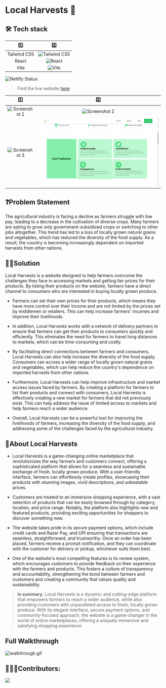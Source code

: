 # Local Harvests 🌾

## 🛠️ Tech stack
 1️⃣  |   2️⃣
:-------------------------:|:-------------------------:
Tailwind CSS | ![Tailwind CSS](https://img.shields.io/badge/tailwindcss-%2338B2AC.svg?style=for-the-badge&logo=tailwind-css&logoColor=white) 
React | ![React](https://img.shields.io/badge/react-%2320232a.svg?style=for-the-badge&logo=react&logoColor=%2361DAFB)
Vite | ![Vite](https://img.shields.io/badge/vite-%23646CFF.svg?style=for-the-badge&logo=vite&logoColor=white) 

![Netlify Status](https://api.netlify.com/api/v1/badges/0ebecb22-dfcd-4d12-a9ef-0bf73f168c7f/deploy-status)
> Find the live website [here](https://localharvests.netlify.app)

 1️⃣  |   2️⃣
:-------------------------:|:-------------------------:
![Screenshot 1](./screenshots/1.jpg) | ![Screenshot 2](./screenshots/2.jpg) 
![Screenshot 3](./screenshots/3.jpg)  | ![Screenshot 4](./screenshots/4.png)

<!-- ## Table of Contents: -->


## ❓Problem Statement

The agricultural industry is facing a decline as farmers struggle with low pay, leading to a decrease in the cultivation of diverse crops. Many farmers are opting to grow only government-subsidized crops or switching to other jobs altogether. This trend has led to a loss of locally grown natural grains and vegetables, which has reduced the diversity of the food supply. As a result, the country is becoming increasingly dependent on imported harvests from other nations.

## ✍🏽Solution

Local Harvests is a website designed to help farmers overcome the challenges they face in accessing markets and getting fair prices for their products. By listing their products on the website, farmers have a direct channel to consumers who are interested in buying locally grown produce.

- Farmers can set their own prices for their products, which means they have more control over their income and are not limited by the prices set by middlemen or retailers. This can help increase farmers' incomes and improve their livelihoods.

- In addition, Local Harvests works with a network of delivery partners to ensure that farmers can get their products to consumers quickly and efficiently. This eliminates the need for farmers to travel long distances to markets, which can be time-consuming and costly.

- By facilitating direct connections between farmers and consumers, Local Harvests can also help increase the diversity of the food supply. Consumers can access a wider range of locally grown natural grains and vegetables, which can help reduce the country's dependence on imported harvests from other nations.

- Furthermore, Local Harvests can help improve infrastructure and market access issues faced by farmers. By creating a platform for farmers to list their products and connect with consumers, Local Harvests is effectively creating a new market for farmers that did not previously exist. This can help address the issue of limited access to markets and help farmers reach a wider audience.

- Overall, Local Harvests can be a powerful tool for improving the livelihoods of farmers, increasing the diversity of the food supply, and addressing some of the challenges faced by the agricultural industry.

## 📲About Local Harvests

- Local Harvests is a game-changing online marketplace that revolutionizes the way farmers and customers connect, offering a sophisticated platform that allows for a seamless and sustainable exchange of fresh, locally grown produce. With a user-friendly interface, farmers can effortlessly create profiles, showcasing their products with stunning images, vivid descriptions, and unbeatable prices.

- Customers are treated to an immersive shopping experience, with a vast selection of products that can be easily browsed through by category, location, and price range. Notably, the platform also highlights new and featured products, providing exciting opportunities for shoppers to discover something new.

- The website takes pride in its secure payment options, which include credit cards and Razer Pay, and UPI ensuring that transactions are seamless, straightforward, and trustworthy. Once an order has been placed, farmers receive a prompt notification, and they can coordinate with the customer for delivery or pickup, whichever suits them best.

- One of the website's most compelling features is its review system, which encourages customers to provide feedback on their experience with the farmers and products. This fosters a culture of transparency and accountability, strengthening the bond between farmers and customers and creating a community that values quality and sustainability.

>  **In summary**, Local Harvests is a dynamic and cutting-edge platform that empowers farmers to reach a wider audience, while also providing customers with unparalleled access to fresh, locally grown produce. With its elegant interface, secure payment options, and community-focused approach, the website is a game-changer in the world of online marketplaces, offering a uniquely immersive and satisfying shopping experience.

## Full Walkthrough

![walkthrough.gif](./screenshots/walkthrough.gif)


## 👨🏽‍💻Contributors:

<a href="https://github.com/AmanNegi/LocalHarvests/graphs/contributors">
  <img src="https://contrib.rocks/image?repo=AmanNegi/LocalHarvests" />
</a>

